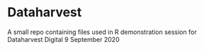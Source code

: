 # Dataharvest
A small repo containing files used in R demonstration session for Dataharvest Digital 9 September 2020
